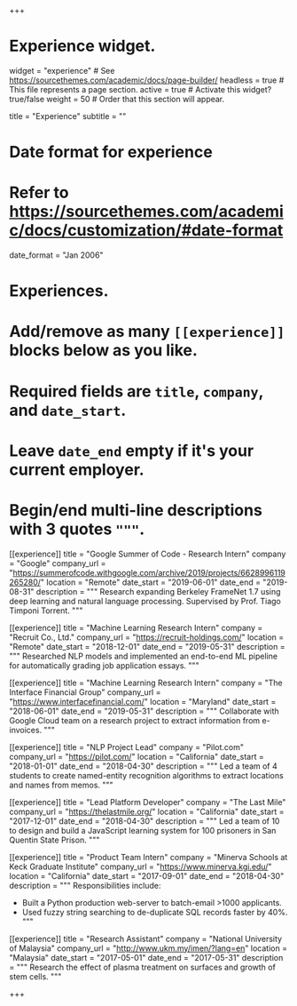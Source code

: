 +++
# Experience widget.
widget = "experience"  # See https://sourcethemes.com/academic/docs/page-builder/
headless = true  # This file represents a page section.
active = true  # Activate this widget? true/false
weight = 50  # Order that this section will appear.

title = "Experience"
subtitle = ""

# Date format for experience
#   Refer to https://sourcethemes.com/academic/docs/customization/#date-format
date_format = "Jan 2006"

# Experiences.
#   Add/remove as many `[[experience]]` blocks below as you like.
#   Required fields are `title`, `company`, and `date_start`.
#   Leave `date_end` empty if it's your current employer.
#   Begin/end multi-line descriptions with 3 quotes `"""`.

[[experience]]
  title = "Google Summer of Code - Research Intern"
  company = "Google"
  company_url = "https://summerofcode.withgoogle.com/archive/2019/projects/6628996119265280/"
  location = "Remote"
  date_start = "2019-06-01"
  date_end = "2019-08-31"
  description = """
  Research expanding Berkeley FrameNet 1.7 using deep learning and natural language processing. Supervised by Prof. Tiago Timponi Torrent.
  """

[[experience]]
  title = "Machine Learning Research Intern"
  company = "Recruit Co., Ltd."
  company_url = "https://recruit-holdings.com/"
  location = "Remote"
  date_start = "2018-12-01"
  date_end = "2019-05-31"
  description = """
  Researched NLP models and implemented an end-to-end ML pipeline for automatically grading job application essays.
  """

[[experience]]
  title = "Machine Learning Research Intern"
  company = "The Interface Financial Group"
  company_url = "https://www.interfacefinancial.com/"
  location = "Maryland"
  date_start = "2018-06-01"
  date_end = "2019-05-31"
  description = """
  Collaborate with Google Cloud team on a research project to extract information from e-invoices.
  """

[[experience]]
  title = "NLP Project Lead"
  company = "Pilot.com"
  company_url = "https://pilot.com/"
  location = "California"
  date_start = "2018-01-01"
  date_end = "2018-04-30"
  description = """
  Led a team of 4 students to create named-entity recognition algorithms to extract locations and names from memos.
  """

[[experience]]
  title = "Lead Platform Developer"
  company = "The Last Mile"
  company_url = "https://thelastmile.org/"
  location = "California"
  date_start = "2017-12-01"
  date_end = "2018-04-30"
  description = """
  Led a team of 10 to design and build a JavaScript learning system for 100 prisoners in San Quentin State Prison.
  """

[[experience]]
  title = "Product Team Intern"
  company = "Minerva Schools at Keck Graduate Institute"
  company_url = "https://www.minerva.kgi.edu/"
  location = "California"
  date_start = "2017-09-01"
  date_end = "2018-04-30"
  description = """
  Responsibilities include:
  * Built a Python production web-server to batch-email >1000 applicants.
  * Used fuzzy string searching to de-duplicate SQL records faster by 40%.
  """
  
[[experience]]
  title = "Research Assistant"
  company = "National University of Malaysia"
  company_url = "http://www.ukm.my/imen/?lang=en"
  location = "Malaysia"
  date_start = "2017-05-01"
  date_end = "2017-05-31"
  description = """
  Research the effect of plasma treatment on surfaces and growth of stem cells.
  """

+++
